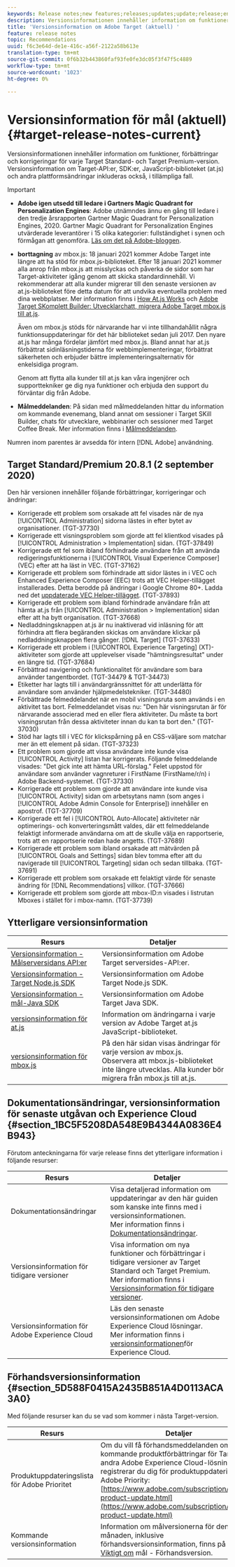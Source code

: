 ```yaml
---
keywords: Release notes;new features;releases;updates;update;release;enhancement;enhancements;fixes;bug fixes;updates
description: Versionsinformationen innehåller information om funktioner, förbättringar, korrigeringar och kända fel för varje utgåva av Adobe Target Standard och Target Premium.
title: 'Versionsinformation om Adobe Target (aktuell) '
feature: release notes
topic: Recommendations
uuid: f6c3e64d-de1e-416c-a56f-2122a58b613e
translation-type: tm+mt
source-git-commit: 0f6b32b443860faf93fe0fe3dc05f3f47f5c4889
workflow-type: tm+mt
source-wordcount: '1023'
ht-degree: 0%

---
```



# Versionsinformation för mål (aktuell){#target-release-notes-current}

Versionsinformationen innehåller information om funktioner, förbättringar och korrigeringar för varje Target Standard- och Target Premium-version. Versionsinformation om Target-API:er, SDK:er, JavaScript-biblioteket (at.js) och andra plattformsändringar inkluderas också, i tillämpliga fall.

>[!IMPORTANT]
>
>* **Adobe igen utsedd till ledare i Gartners Magic Quadrant for Personalization Engines**: Adobe utnämndes ännu en gång till ledare i den tredje årsrapporten Gartner Magic Quadrant for Personalization Engines, 2020. Gartner Magic Quadrant for Personalization Engines utvärderade leverantörer i 15 olika kategorier: fullständighet i synen och förmågan att genomföra. [Läs om det på Adobe-bloggen](https://theblog.adobe.com/adobe-again-named-leader-in-gartner-magic-quadrant-for-personalization-engines/).
   >
   >
* **borttagning** av mbox.js: 18 januari 2021 kommer Adobe Target inte längre att ha stöd för mbox.js-biblioteket. Efter 18 januari 2021 kommer alla anrop från mbox.js att misslyckas och påverka de sidor som har Target-aktiviteter igång genom att skicka standardinnehåll. Vi rekommenderar att alla kunder migrerar till den senaste versionen av at.js-biblioteket före detta datum för att undvika eventuella problem med dina webbplatser. Mer information finns i [How At.js Works](/help/c-implementing-target/c-implementing-target-for-client-side-web/c-how-atjs-works/how-atjs-works.md) och [Adobe Target SKomplett Builder: Utvecklarchatt, migrera Adobe Target mbox.js till at.js](https://seminars.adobeconnect.com/ptdo6mfo6qn6/?proto=true).
   >
   >   
   Även om mbox.js stöds för närvarande har vi inte tillhandahållit några funktionsuppdateringar för det här biblioteket sedan juli 2017. Den nyare at.js har många fördelar jämfört med mbox.js. Bland annat har at.js förbättrat sidinläsningstiderna för webbimplementeringar, förbättrat säkerheten och erbjuder bättre implementeringsalternativ för enkelsidiga program.
   >
   >   
   Genom att flytta alla kunder till at.js kan våra ingenjörer och supporttekniker ge dig nya funktioner och erbjuda den support du förväntar dig från Adobe.
   >
   >
* **Målmeddelanden**: På sidan med målmeddelanden hittar du information om kommande evenemang, bland annat om sessioner i Target SKill Builder, chats för utvecklare, webbinarier och sessioner med Target Coffee Break. Mer information finns i [Målmeddelanden](/help/r-release-notes/target-announcements.md).


Numren inom parentes är avsedda för intern [!DNL Adobe] användning.

## Target Standard/Premium 20.8.1 (2 september 2020)

Den här versionen innehåller följande förbättringar, korrigeringar och ändringar:

* Korrigerade ett problem som orsakade att fel visades när de nya [!UICONTROL Administration] sidorna lästes in efter bytet av organisationer. (TGT-37730)
* Korrigerade ett visningsproblem som gjorde att fel klientkod visades på [!UICONTROL Administration > Implementation] sidan. (TGT-37849)
* Korrigerade ett fel som ibland förhindrade användare från att använda redigeringsfunktionerna i [!UICONTROL Visual Experience Composer] (VEC) efter att ha läst in VEC. (TGT-37162)
* Korrigerade ett problem som förhindrade att sidor lästes in i VEC och Enhanced Experience Composer (EEC) trots att VEC Helper-tillägget installerades. Detta berodde på ändringar i Google Chrome 80+. Ladda ned det [uppdaterade VEC Helper-tillägget](/help/c-experiences/c-visual-experience-composer/r-troubleshoot-composer/issues-related-to-the-visual-experience-composer-vec-and-enhanced-experience-composer-eec.md). (TGT-37893)
* Korrigerade ett problem som ibland förhindrade användare från att hämta at.js från [!UICONTROL Administration > Implementation] sidan efter att ha bytt organisation. (TGT-37668)
* Nedladdningsknappen at.js är nu inaktiverad vid inläsning för att förhindra att flera begäranden skickas om användare klickar på nedladdningsknappen flera gånger. [!DNL Target] (TGT-37633)
* Korrigerade ett problem i [!UICONTROL Experience Targeting] (XT)-aktiviteter som gjorde att upplevelser visade &quot;hämtningsresultat&quot; under en längre tid. (TGT-37684)
* Förbättrad navigering och funktionalitet för användare som bara använder tangentbordet. (TGT-34479 &amp; TGT-34473)
* Etiketter har lagts till i användargränssnittet för att underlätta för användare som använder hjälpmedelstekniker. (TGT-34480)
* Förbättrade felmeddelandet när en mobil visningsruta som används i en aktivitet tas bort. Felmeddelandet visas nu: &quot;Den här visningsrutan är för närvarande associerad med en eller flera aktiviteter. Du måste ta bort visningsrutan från dessa aktiviteter innan du kan ta bort den.&quot; (TGT-37030)
* Stöd har lagts till i VEC för klickspårning på en CSS-väljare som matchar mer än ett element på sidan. (TGT-37323)
* Ett problem som gjorde att vissa användare inte kunde visa [!UICONTROL Activity] listan har korrigerats. Följande felmeddelande visades: &quot;Det gick inte att hämta URL-förslag.&quot; Felet uppstod för användare som använder vagnreturer i FirstName (FirstName/r/n) i Adobe Backend-systemet. (TGT-37330)
* Korrigerade ett problem som gjorde att användare inte kunde visa [!UICONTROL Activity] sidan om arbetsytans namn (som anges i [!UICONTROL Adobe Admin Console for Enterprise]) innehåller en apostrof. (TGT-37709)
* Korrigerade ett fel i [!UICONTROL Auto-Allocate] aktiviteter när optimerings- och konverteringsmått valdes, där ett felmeddelande felaktigt informerade användarna om att de skulle välja en rapportserie, trots att en rapportserie redan hade angetts. (TGT-37689)
* Korrigerade ett problem som ibland orsakade att mätvärden på [!UICONTROL Goals and Settings] sidan blev tomma efter att du navigerade till [!UICONTROL Targeting] sidan och sedan tillbaka. (TGT-37691)
* Korrigerade ett problem som orsakade ett felaktigt värde för senaste ändring för [!DNL Recommendations] villkor. (TGT-37666)
* Korrigerade ett problem som gjorde att mbox-ID:n visades i listrutan Mboxes i stället för i mbox-namn. (TGT-37739)

## Ytterligare versionsinformation

| Resurs | Detaljer |
|--- |--- |
| [Versionsinformation - Målserversidans API:er](/help/c-implementing-target/c-api-and-sdk-overview/releases-server-side.md) | Versionsinformation om Adobe Target serversides-API:er. |
| [Versionsinformation - Target Node.js SDK](/help/c-implementing-target/c-api-and-sdk-overview/releases-nodejs.md) | Versionsinformation om Adobe Target Node.js SDK. |
| [Versionsinformation - mål-Java SDK](/help/c-implementing-target/c-api-and-sdk-overview/releases-target-java-sdk.md) | Versionsinformation om Adobe Target Java SDK. |
| [versionsinformation för at.js](/help/c-implementing-target/c-implementing-target-for-client-side-web/target-atjs-versions.md) | Information om ändringarna i varje version av Adobe Target at.js JavaScript-biblioteket. |
| [versionsinformation för mbox.js](/help/c-implementing-target/c-implementing-target-for-client-side-web/t-mbox-download/mboxjs-change-log.md) | På den här sidan visas ändringar för varje version av mbox.js.<br>Observera att mbox.js-biblioteket inte längre utvecklas. Alla kunder bör migrera från mbox.js till at.js. |

## Dokumentationsändringar, versionsinformation för senaste utgåvan och Experience Cloud {#section_1BC5F5208DA548E9B4344A0836E4B943}

Förutom anteckningarna för varje release finns det ytterligare information i följande resurser:

| Resurs | Detaljer |
|--- |--- |
| Dokumentationsändringar | Visa detaljerad information om uppdateringar av den här guiden som kanske inte finns med i versionsinformationen.<br>Mer information finns i [Dokumentationsändringar](../r-release-notes/doc-change.md#reference_366123CF00994BACBBF9BBDF2C4D840C). |
| Versionsinformation för tidigare versioner | Visa information om nya funktioner och förbättringar i tidigare versioner av Target Standard och Target Premium.<br>Mer information finns i [Versionsinformation för tidigare versioner](../r-release-notes/release-notes-for-previous-releases.md). |
| Versionsinformation för Adobe Experience Cloud | Läs den senaste versionsinformationen om Adobe Experience Cloud lösningar.<br>Mer information finns i [versionsinformationen](https://docs.adobe.com/content/help/en/release-notes/experience-cloud/current.html)för Experience Cloud. |

## Förhandsversionsinformation {#section_5D588F0415A2435B851A4D0113ACA3A0}

Med följande resurser kan du se vad som kommer i nästa Target-version.

| Resurs | Detaljer |
|--- |--- |
| Produktuppdateringslista för Adobe Prioritet | Om du vill få förhandsmeddelanden om kommande produktförbättringar för Target och andra Adobe Experience Cloud-lösningar registrerar du dig för produktuppdateringen Adobe Priority:<br>[https://www.adobe.com/subscription/priority-product-update.html](https://www.adobe.com/subscription/priority-product-update.html) |
| Kommande versionsinformation | Information om målversionerna för den aktuella månaden, inklusive förhandsversionsinformation, finns på sidan [Viktigt om](/help/r-release-notes/target-release-notes.md) mål - Förhandsversion. |
